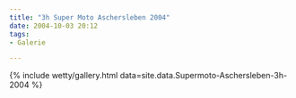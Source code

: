 ```yaml
---
title: "3h Super Moto Aschersleben 2004"
date: 2004-10-03 20:12
tags: 
- Galerie

---
```


{% include wetty/gallery.html data=site.data.Supermoto-Aschersleben-3h-2004 %}
